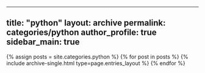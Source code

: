 ---
  title: "python"
  layout: archive
  permalink: categories/python
  author_profile: true
  sidebar_main: true
  ---
  
  {% assign posts = site.categories.python %}
  {% for post in posts %} {% include archive-single.html type=page.entries_layout %} {% endfor %}
